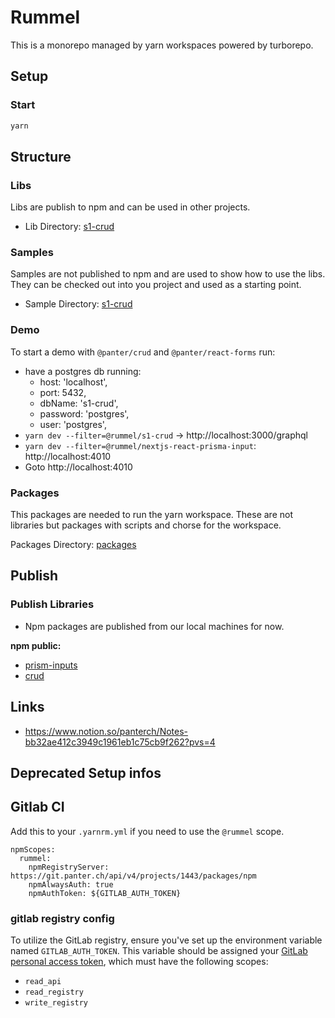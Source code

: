 # Rummel

This is a monorepo managed by yarn workspaces powered by turborepo.

## Setup

### Start

```bash 
yarn
```

## Structure 

### Libs

Libs are publish to npm and can be used in other projects.

- Lib Directory: [s1-crud](./libs)
### Samples

Samples are not published to npm and are used to show how to use the libs.
They can be checked out into you project and used as a starting point.

- Sample Directory: [s1-crud](./samples)

### Demo
To start a demo with `@panter/crud` and `@panter/react-forms` run:

 - have a postgres db running:
   - host: 'localhost',
   - port: 5432,
   - dbName: 's1-crud',
   - password: 'postgres',
   - user: 'postgres',
- `yarn dev --filter=@rummel/s1-crud` -> http://localhost:3000/graphql
- `yarn dev --filter=@rummel/nextjs-react-prisma-input`: http://localhost:4010
- Goto http://localhost:4010

### Packages

This packages are needed to run the yarn workspace. These are not libraries but packages with scripts and chorse
for the workspace.

Packages Directory: [packages](./packages)

## Publish
### Publish Libraries

- Npm packages are published from our local machines for now.

__npm public:__
- [prism-inputs](https://git.panter.ch/rummel/rummel/-/tree/main/libs/prisma-inputs)
- [crud](https://git.panter.ch/rummel/rummel/-/tree/main/libs/crud)


## Links
- https://www.notion.so/panterch/Notes-bb32ae412c3949c1961eb1c75cb9f262?pvs=4


## Deprecated Setup infos

## Gitlab CI

Add this to your `.yarnrm.yml` if you need to use the `@rummel` scope.

```
npmScopes:
  rummel:
    npmRegistryServer: https://git.panter.ch/api/v4/projects/1443/packages/npm
    npmAlwaysAuth: true
    npmAuthToken: ${GITLAB_AUTH_TOKEN}

```

### gitlab registry config

To utilize the GitLab registry, ensure you've set up the environment variable named `GITLAB_AUTH_TOKEN`. This variable should be assigned your [GitLab personal access token](https://git.panter.ch/-/profile/personal_access_tokens), which must have the following scopes:

- `read_api`
- `read_registry`
- `write_registry`

